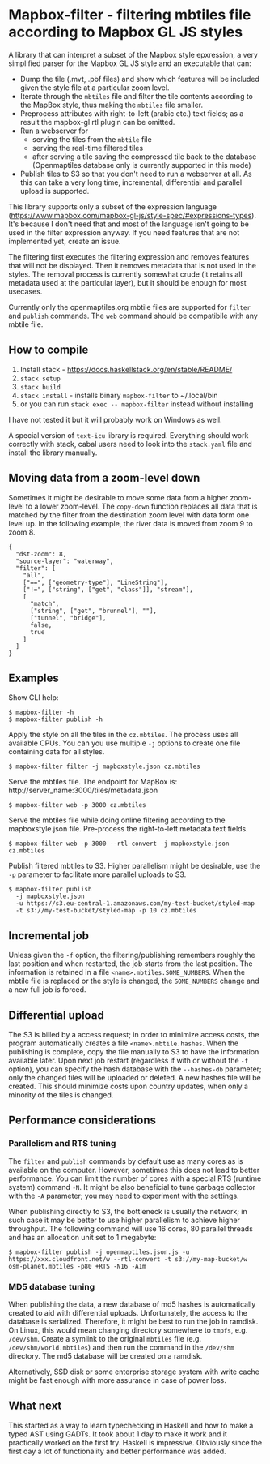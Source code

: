 # Mapbox-filter - filtering mbtiles file according to Mapbox GL JS styles

A library that can interpret a subset of the Mapbox style epxression, a very simplified
parser for the Mapbox GL JS style and an executable that can:

- Dump the tile (.mvt, .pbf files) and show which features will be included given the style file at a particular zoom level.
- Iterate through the `mbtiles` file and filter the tile contents according to the MapBox style, thus making the `mbtiles` file smaller.
- Preprocess attributes with right-to-left (arabic etc.) text fields; as a result the
  mapbox-gl rtl plugin can be omitted.
- Run a webserver for
  * serving the tiles from the `mbtile` file
  * serving the real-time filtered tiles
  * after serving a tile saving the compressed tile back to the database (Openmaptiles database only is currently supported in this mode)
- Publish tiles to S3 so that you don't need to run a webserver at all. As this can
  take a very long time, incremental, differential and parallel upload is supported.

This library supports only a subset of the expression language (https://www.mapbox.com/mapbox-gl-js/style-spec/#expressions-types).
It's because I don't need that and most of the language isn't going to be used in the filter expression anyway. If you need
features that are not implemented yet, create an issue.

The filtering first executes the filtering expression and removes features that will not
be displayed. Then it removes metadata that is not used in the styles. The removal
process is currently somewhat crude (it retains all metadata used at the particular layer),
but it should be enough for most usecases.

Currently only the openmaptiles.org mbtile files are supported for `filter` and `publish` commands.
The `web` command should be compatibile with any mbtile file.

## How to compile

1. Install stack - https://docs.haskellstack.org/en/stable/README/
2. `stack setup`
3. `stack build`
4. `stack install` - installs binary `mapbox-filter` to ~/.local/bin
5. or you can run `stack exec -- mapbox-filter` instead without installing

I have not tested it but it will probably work on Windows as well.

A special version of `text-icu` library is required. Everything should work correctly
with stack, cabal users need to look into the `stack.yaml` file and install the library
manually.

## Moving data from a zoom-level down

Sometimes it might be desirable to move some data from a higher zoom-level to a lower zoom-level.
The `copy-down` function replaces all data that is matched by the filter from the 
destination zoom level with data form one level up. In the following example,
the river data is moved from zoom 9 to zoom 8. 

```
{
  "dst-zoom": 8,
  "source-layer": "waterway", 
  "filter": [
    "all",
    ["==", ["geometry-type"], "LineString"],
    ["!=", ["string", ["get", "class"]], "stream"],
    [
      "match",
      ["string", ["get", "brunnel"], ""],
      ["tunnel", "bridge"],
      false,
      true
    ]
  ]
}
```

## Examples

Show CLI help:
```
$ mapbox-filter -h
$ mapbox-filter publish -h
```

Apply the style on all the tiles in the `cz.mbtiles`. The process uses all available CPUs.
You can you use multiple `-j` options to create one file containing data for all styles.
```
$ mapbox-filter filter -j mapboxstyle.json cz.mbtiles
```

Serve the mbtiles file. The endpoint for MapBox is: http://server_name:3000/tiles/metadata.json
```
$ mapbox-filter web -p 3000 cz.mbtiles
```

Serve the mbtiles file while doing online filtering according to the mapboxstyle.json file.
Pre-process the right-to-left metadata text fields.
```
$ mapbox-filter web -p 3000 --rtl-convert -j mapboxstyle.json cz.mbtiles
```

Publish filtered mbtiles to S3. Higher parallelism might be desirable, use the `-p`
parameter to facilitate more parallel uploads to S3.
```
$ mapbox-filter publish 
  -j mapboxstyle.json
  -u https://s3.eu-central-1.amazonaws.com/my-test-bucket/styled-map
  -t s3://my-test-bucket/styled-map -p 10 cz.mbtiles
```

## Incremental job

Unless given the `-f` option, the filtering/publishing remembers roughly the last position
and when restarted, the job starts from the last position. The information is retained in a file
`<name>.mbtiles.SOME_NUMBERS`. When the mbtile file is replaced or the style is changed,
the `SOME_NUMBERS` change and a new full job is forced.

## Differential upload

The S3 is billed by a access request; in order to minimize access costs, the program
automatically creates a file `<name>.mbtile.hashes`. When the publishing is complete, copy
the file manually to S3 to have the information available later. 
Upon next job restart (regardless if with or without the `-f` option), you can specify 
the hash database with the `--hashes-db` parameter; only the changed tiles will be uploaded or deleted.
A new hashes file will be created.
This should minimize costs upon country updates, when only a minority of the tiles is changed.

## Performance considerations

### Parallelism and RTS tuning

The `filter` and `publish` commands by default use as many cores as is available on the computer.
However, sometimes this does not lead to better performance. You can limit the number of cores
with a special RTS (runtime system) command `-N`. It might be also beneficial to tune garbage 
collector with the `-A` parameter; you may need to experiment with the settings.

When publishing directly to S3, the bottleneck is usually the network; in such case it may be
better to use higher parallelism to achieve higher throughput. The following command
will use 16 cores, 80 parallel threads and has an allocation unit set to 1 megabyte:

```
$ mapbox-filter publish -j openmaptiles.json.js -u https://xxx.cloudfront.net/w --rtl-convert -t s3://my-map-bucket/w osm-planet.mbtiles -p80 +RTS -N16 -A1m
```

### MD5 database tuning

When publishing the data, a new database of md5 hashes is automatically created to aid with
differential uploads. Unfortunately, the access to the database is serialized. Therefore,
it might be best to run the job in ramdisk. On Linux, this would mean changing directory
somewhere to `tmpfs`, e.g. `/dev/shm`. Create a symlink to the original `mbtiles` file
(e.g. `/dev/shm/world.mbtiles`) and then run the command in the `/dev/shm` directory.
The md5 database will be created on a ramdisk.

Alternatively, SSD disk or some enterprise storage system with write cache
might be fast enough with more assurance in case of power loss. 

## What next

This started as a way to learn typechecking in Haskell and how to make a typed AST using GADTs.
It took about 1 day to make it work and it practically worked on the first try. Haskell is impressive.
Obviously since the first day a lot of functionality and better performance was added.
